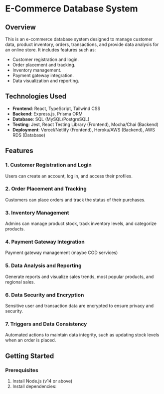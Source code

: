 # E-Commerce Database System

## Overview

This is an e-commerce database system designed to manage customer data, product inventory, orders, transactions, and provide data analysis for an online store. It includes features such as:

- Customer registration and login.
- Order placement and tracking.
- Inventory management.
- Payment gateway integration.
- Data visualization and reporting.

## Technologies Used

- **Frontend**: React, TypeScript, Tailwind CSS
- **Backend**: Express.js, Prisma ORM
- **Database**: SQL (MySQL/PostgreSQL)
- **Testing**: Jest, React Testing Library (Frontend), Mocha/Chai (Backend)
- **Deployment**: Vercel/Netlify (Frontend), Heroku/AWS (Backend), AWS RDS (Database)

## Features

### 1. Customer Registration and Login

Users can create an account, log in, and access their profiles.

### 2. Order Placement and Tracking

Customers can place orders and track the status of their purchases.

### 3. Inventory Management

Admins can manage product stock, track inventory levels, and categorize products.

### 4. Payment Gateway Integration

Payment gateway management (maybe COD services)

### 5. Data Analysis and Reporting

Generate reports and visualize sales trends, most popular products, and regional sales.

### 6. Data Security and Encryption

Sensitive user and transaction data are encrypted to ensure privacy and security.

### 7. Triggers and Data Consistency

Automated actions to maintain data integrity, such as updating stock levels when an order is placed.

## Getting Started

### Prerequisites

1. Install Node.js (v14 or above)
2. Install dependencies:
